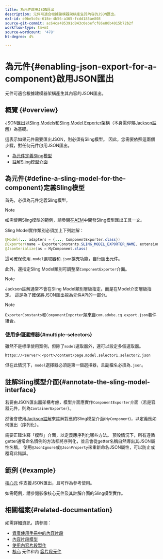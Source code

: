 ```yaml
---
title: 為元件啟用JSON匯出
description: 元件可適合根據建模器架構產生其內容的JSON匯出。
exl-id: e9be5c0c-618e-4b56-a365-fcdd185ae808
source-git-commit: ac64ca485391d843c0ebefcf86e80b4015b72b2f
workflow-type: tm+mt
source-wordcount: '478'
ht-degree: 4%

---
```


# 為元件{#enabling-json-export-for-a-component}啟用JSON匯出

元件可適合根據建模器架構產生其內容的JSON匯出。

## 概覽 {#overview}

JSON匯出以[Sling Models](https://sling.apache.org/documentation/bundles/models.html)和[Sling Model Exporter](https://sling.apache.org/documentation/bundles/models.html#exporter-framework-since-130)架構（本身需仰賴[Jackson註解](https://github.com/FasterXML/jackson-annotations/wiki/Jackson-Annotations)）為基礎。

這表示如果元件需要匯出JSON，則必須有Sling模型。 因此，您需要依照這兩個步驟，對任何元件啟用JSON匯出。

* [為元件定義Sling模型](#define-a-sling-model-for-the-component)
* [註解Sling模型介面](#annotate-the-sling-model-interface)

## 為元件{#define-a-sling-model-for-the-component}定義Sling模型

首先，必須為元件定義Sling模型。

>[!NOTE]
>
>如需使用Sling模型的範例，請參閱[在AEM](https://experienceleague.adobe.com/docs/experience-manager-learn/foundation/development/develop-sling-model-exporter.html)中開發Sling模型匯出工具一文。

Sling Model實作類別必須加上下列註解：

```java
@Model(... adapters = {..., ComponentExporter.class})
@Exporter(name = ExporterConstants.SLING_MODEL_EXPORTER_NAME, extensions = ExporterConstants.SLING_MODEL_EXTENSION)
@JsonSerialize(as = MyComponent.class)
```

這可確保使用`.model`選取器和`.json`擴充功能，自行匯出元件。

此外，還指定Sling Model類別可調整至`ComponentExporter`介面。

>[!NOTE]
>
>Jackson註解通常不會在Sling Model類別層級指定，而是在Model介面層級指定。 這是為了確保將JSON匯出視為元件API的一部分。

>[!NOTE]
>
>`ExporterConstants`和`ComponentExporter`類來自`com.adobe.cq.export.json`套件組合。

### 使用多個選擇器{#multiple-selectors}

雖然不是標準使用案例，但除了`model`選取器外，還可以設定多個選取器。

```
https://<server>:<port>/content/page.model.selector1.selector2.json
```

但在此情況下，`model`選擇器必須是第一個選擇器，且副檔名必須為`.json`。

## 註解Sling模型介面{#annotate-the-sling-model-interface}

若要由JSON匯出器架構考慮，模型介面應實作`ComponentExporter`介面（若是容器元件，則為`ContainerExporter`）。

然後會使用[Jackson註解](https://github.com/FasterXML/jackson-annotations/wiki/Jackson-Annotations)來註解對應的Sling模型介面(`MyComponent`)，以定義應如何匯出（序列化）。

需要正確注釋「模型」介面，以定義應序列化哪些方法。 預設情況下，所有遵循getter通常命名慣例的方法都將序列化，並且會從getter名稱自然導出其JSON屬性名稱。 使用`@JsonIgnore`或`@JsonProperty`來重新命名JSON屬性，可以防止或覆寫此錯誤。

## 範例 {#example}

[核心元](https://experienceleague.adobe.com/docs/experience-manager-core-components/using/introduction.html?lang=zh-Hant) 件支援JSON匯出，且可作為參考使用。

如需範例，請參閱影像核心元件及其註解介面的Sling模型實作。

## 相關檔案{#related-documentation}

如需詳細資訊，請參閱：

* [資產使用手冊中的內容片段](/help/assets/content-fragments/content-fragments.md)
* [內容片段模型](/help/assets/content-fragments/content-fragments-models.md)
* [使用內容片段製作](/help/sites-cloud/authoring/fundamentals/content-fragments.md)
* [核心](https://experienceleague.adobe.com/docs/experience-manager-core-components/using/introduction.html) 元件和內 [容片段元件](https://experienceleague.adobe.com/docs/experience-manager-core-components/using/components/content-fragment-component.html)
